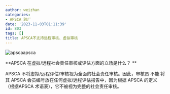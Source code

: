 ```yaml
---
author: weizhan
categories:
- APSCA 验厂
date: '2023-11-03T01:11:39'
id: 803
tags: []
title: APSCA不支持远程审核、虚拟审核
---
```


![apsca](https://csrwiki.com/wp-content/uploads/2023/11/logo-apsca.jpg)apsca

**APSCA 在虚拟/远程社会责任审核或评估方面的立场是什么？  **

APSCA 不将虚拟/远程评估/审核视为全面的社会责任审核。因此，审核员 不能 将其 APSCA 会员编号放在任何虚拟/远程评估报告中，因为根据 APSCA
的定义（根据APSCA 术语表），它不被视为完整的社会责任审核。

